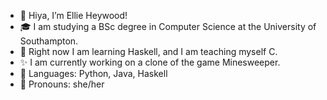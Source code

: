 - 👋 Hiya, I’m Ellie Heywood!
- 🎓 I am studying a BSc degree in Computer Science at the University of Southampton.
- 🌱 Right now I am learning Haskell, and I am teaching myself C.
- ✨ I am currently working on a clone of the game Minesweeper.
- 💬 Languages: Python, Java, Haskell
- 💞️ Pronouns: she/her

<!---
IAmSmellephant/IAmSmellephant is a ✨ special ✨ repository because its `README.md` (this file) appears on your GitHub profile.
You can click the Preview link to take a look at your changes.
--->
